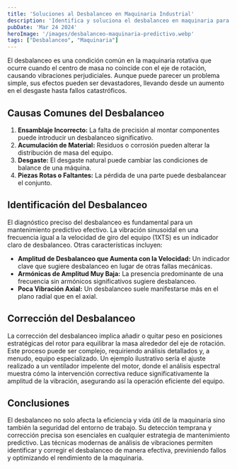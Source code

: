 ```yaml
---
title: 'Soluciones al Desbalanceo en Maquinaria Industrial'
description: 'Identifica y soluciona el desbalanceo en maquinaria para optimizar rendimiento y prevenir averías con técnicas de mantenimiento predictivo.'
pubDate: 'Mar 24 2024'
heroImage: '/images/desbalanceo-maquinaria-predictivo.webp'
tags: ["Desbalanceo", "Maquinaria"]
---
```


El desbalanceo es una condición común en la maquinaria rotativa que ocurre cuando el centro de masa no coincide con el eje de rotación, causando vibraciones perjudiciales. Aunque puede parecer un problema simple, sus efectos pueden ser devastadores, llevando desde un aumento en el desgaste hasta fallos catastróficos.

## Causas Comunes del Desbalanceo

1. **Ensamblaje Incorrecto:** La falta de precisión al montar componentes puede introducir un desbalanceo significativo.
2. **Acumulación de Material:** Residuos o corrosión pueden alterar la distribución de masa del equipo.
3. **Desgaste:** El desgaste natural puede cambiar las condiciones de balance de una máquina.
4. **Piezas Rotas o Faltantes:** La pérdida de una parte puede desbalancear el conjunto.

## Identificación del Desbalanceo

El diagnóstico preciso del desbalanceo es fundamental para un mantenimiento predictivo efectivo. La vibración sinusoidal en una frecuencia igual a la velocidad de giro del equipo (1XTS) es un indicador claro de desbalanceo​​. Otras características incluyen:

- **Amplitud de Desbalanceo que Aumenta con la Velocidad:** Un indicador clave que sugiere desbalanceo en lugar de otras fallas mecánicas.
- **Armónicas de Amplitud Muy Baja:** La presencia predominante de una frecuencia sin armónicos significativos sugiere desbalanceo.
- **Poca Vibración Axial:** Un desbalanceo suele manifestarse más en el plano radial que en el axial.

## Corrección del Desbalanceo

La corrección del desbalanceo implica añadir o quitar peso en posiciones estratégicas del rotor para equilibrar la masa alrededor del eje de rotación. Este proceso puede ser complejo, requiriendo análisis detallados y, a menudo, equipo especializado. Un ejemplo ilustrativo sería el ajuste realizado a un ventilador impelente del motor, donde el análisis espectral muestra cómo la intervención correctiva reduce significativamente la amplitud de la vibración, asegurando así la operación eficiente del equipo​​.


## Conclusiones

El desbalanceo no solo afecta la eficiencia y vida útil de la maquinaria sino también la seguridad del entorno de trabajo. Su detección temprana y corrección precisa son esenciales en cualquier estrategia de mantenimiento predictivo. Las técnicas modernas de análisis de vibraciones permiten identificar y corregir el desbalanceo de manera efectiva, previniendo fallos y optimizando el rendimiento de la maquinaria.
